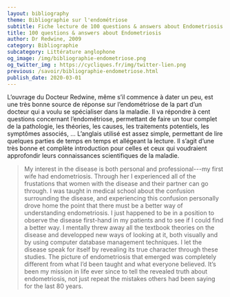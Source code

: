 ```yaml
---
layout: bibliography
theme: Bibliographie sur l'endométriose
subtitle: Fiche lecture de 100 questions & answers about Endometriosis du Docteur Redwine
title: 100 questions & answers about Endometriosis
author: Dr Redwine, 2009
category: Bibliographie
subcategory: Littérature anglophone
og_image: /img/bibliographie-endometriose.png
og_twitter_img : https://cycliques.fr/img/twitter-lien.png
previous: /savoir/bibliographie-endometriose.html
publish_date: 2020-03-01
---
```

L’ouvrage du Docteur Redwine, même s’il commence à dater un peu, est une très bonne source de réponse sur l’endométriose de la part d’un docteur qui a voulu se spécialiser dans la maladie. Il va répondre à cent questions concernant l’endométriose, permettant de faire un tour complet de la pathologie, les théories, les causes, les traitements potentiels, les symptômes associés, …
L’anglais utilisé est assez simple, permettant de lire quelques parties de temps en temps et allégeant la lecture. Il s’agit d’une très bonne et complète introduction pour celles et ceux qui voudraient approfondir leurs connaissances scientifiques de la maladie.

>My interest in the disease is both personal and professional---my first wife had endometriosis. Through her I experienced all of the frustations that women with the disease and their partner can go through. I was taught in medical school about the confusion surrounding the disease, and experiencing this confusion personally drove home the point that there must be a better way of understanding endometriosis. I just happened to be in a position to observe the disease first-hand in my patients and to see if I could find a better way. I mentally threw away all the textbook theories on the disease and developped new ways of looking at it, both visually and by using computer database management techniques. I let the disease speak for itself by revealing its true character through these studies. The picture of endometriosis that emerged was completely different from what I’d been taught and what everyone believed. It’s been my mission in life ever since to tell the revealed truth about endometriosis, not just repeat the mistakes others had been saying for the last 80 years.